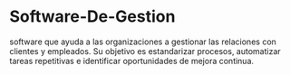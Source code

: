 # Software-De-Gestion
software que ayuda a las organizaciones a gestionar las relaciones con clientes y empleados. Su objetivo es estandarizar procesos, automatizar tareas repetitivas e identificar oportunidades de mejora continua.
